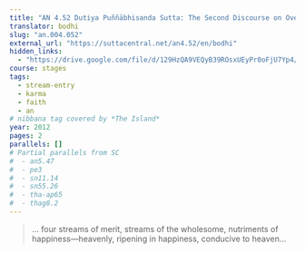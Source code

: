 ```yaml
---
title: "AN 4.52 Dutiya Puññābhisanda Sutta: The Second Discourse on Overflowing Merit"
translator: bodhi
slug: "an.004.052"
external_url: "https://suttacentral.net/an4.52/en/bodhi"
hidden_links:
  - "https://drive.google.com/file/d/129HzQA9VEQyB39ROsxUEyPr0oFjU7Yp4/view?usp=drivesdk"
course: stages
tags:
  - stream-entry
  - karma
  - faith
  - an
# nibbana tag covered by *The Island*
year: 2012
pages: 2
parallels: []
# Partial parallels from SC
#  - an5.47
#  - pe3
#  - sn11.14
#  - sn55.26
#  - tha-ap65
#  - thag8.2
---
```


> ... four streams of merit, streams of the wholesome, nutriments of happiness—heavenly, ripening in happiness, conducive to heaven...

<!---->

